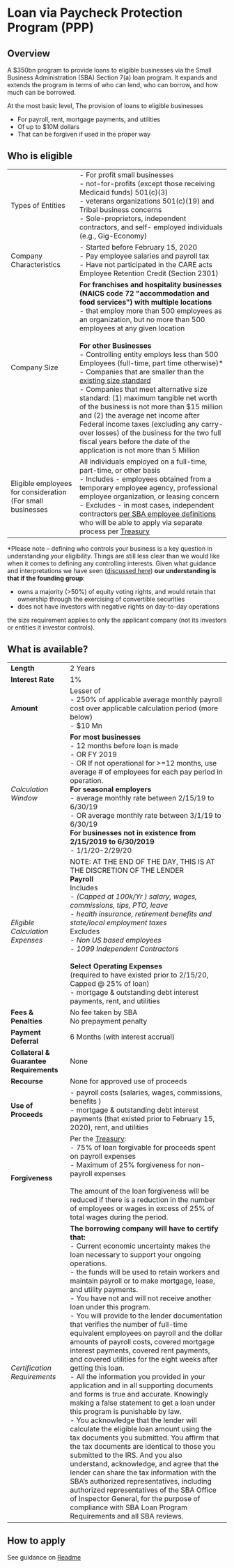
# Loan via Paycheck Protection Program (PPP)

## Overview

A $350bn program to provide loans to eligible businesses via the Small Business Administration (SBA) Section 7(a) loan program. It expands and extends the program in terms of who can lend, who can borrow, and how much can be borrowed.

At the most basic level, The provision of loans to eligible businesses

- For payroll, rent, mortgage payments, and utilities
- Of up to $10M dollars
- That can be forgiven if used in the proper way


## Who is eligible

|  |   |
| --- | --- |
| Types of Entities | - For profit small businesses <br/> -   not-for-profits (except those receiving Medicaid funds) 501(c)(3) <br/> - veterans organizations 501(c)(19)  and Tribal business concerns <br/> -   Sole-proprietors, independent contractors, and self- employed individuals (e.g., Gig-Economy) |
| Company Characteristics | - Started before February 15, 2020 <br/> - Pay employee salaries and payroll tax <br/> - Have not participated in the CARE acts Employee Retention Credit (Section 2301) |
| Company Size | __For franchises and hospitality businesses (NAICS code 72 "accommodation and food services") with multiple locations__ <br/> - that employ more than 500 employees as an organization, but no more than 500 employees at any given location <br/> <br/> __For other Businesses__ <br/> - Controlling entity employs less than 500 Employees (full-time, part time otherwise)* <br/>- Companies that are smaller than the [existing size standard](https://www.sba.gov/document/support--table-size-standards) <br/> - Companies that meet alternative size standard: (1) maximum tangible net worth of the business is not more than $15 million and (2) the average net income after Federal income taxes (excluding any carry-over losses) of the business for the two full fiscal years before the date of the application is not more than 5 Million |
| Eligible employees for consideration (For small businesses| All individuals employed on a full-time, part-time, or other basis <br/> - Includes - employees obtained from a temporary employee agency, professional employee organization, or leasing concern <br/> - Excludes - in most cases, independent contractors [per SBA employee definitions](https://www.sba.gov/sites/default/files/files/SizePolicyStatementNo1.pdf) who will be able to apply via separate process per [Treasury](https://home.treasury.gov/system/files/136/PPP--Fact-Sheet.pdf)  |

*Please note – defining who controls your business is a key question in understanding your eligibility. Things are still less clear than we would like when it comes to defining any controlling interests. Given what guidance and interpretations we have seen ([discussed here](A2-Affiliation_Control.md)) __our understanding is that if the founding group__:

- owns a majority (>50%) of equity voting rights, and would retain that ownership through the exercising of convertible securities
- does not have investors with negative rights on day-to-day operations

the size requirement applies to only the applicant company (not its investors or entities it investor controls).

## What is available?

|  |   |
| --- | --- |
| __Length__ | 2 Years |
| __Interest Rate__ | 1% |
| __Amount__ | Lesser of <br/> - 250% of applicable average monthly payroll cost over applicable calculation period (more below) <br/> - $10 Mn |
| _Calculation Window_ | __For most businesses__ <br/> - 12 months before loan is made <br/> - OR FY 2019 <br/> - OR If not operational for >=12 months, use average # of employees for each pay period in operation.<br/>__For seasonal employers__  <br/>  - average monthly rate between 2/15/19 to 6/30/19 <br/> -  OR average monthly rate between 3/1/19 to 6/30/19 <br/>__For businesses not in existence from 2/15/2019 to 6/30/2019__ <br/> - 1/1/20-2/29/20  |
| _Eligible Calculation Expenses_ |  NOTE: AT THE END OF THE DAY, THIS IS AT THE DISCRETION OF THE LENDER <br/> __Payroll__<br/> Includes <br/> _- (Capped at 100k/Yr ) salary, wages, commissions, tips, PTO, leave <br/> - health insurance, retirement benefits and state/local employment taxes_ <br/> Excludes<br/> - _Non US based employees_<br/> _- 1099 Independent Contractors_ <br/> <br/>__Select Operating Expenses__<br/>(required to have existed prior to 2/15/20, Capped @ 25% of loan)<br/> - mortgage & outstanding debt interest payments, rent, and utilities|
| __Fees & Penalties__ | No fee taken by SBA <br/> No prepayment penalty |
| __Payment Deferral__ | 6 Months (with interest accrual) |
| __Collateral & Guarantee Requirements__ | None |
| __Recourse__ | None for approved use of proceeds |
| __Use of Proceeds__ | - payroll costs (salaries, wages, commissions, benefits )  <br/> -  mortgage & outstanding debt interest payments (that existed prior to February 15, 2020), rent, and utilities |
| __Forgiveness__ | Per the [Treasury](https://home.treasury.gov/system/files/136/PPP%20Borrower%20Information%20Fact%20Sheet.pdf): <br/> - 75% of loan forgivable for proceeds spent on payroll expenses <br/> - Maximum of 25% forgiveness for non-payroll expenses <br/>  <br/>The amount of the loan forgiveness will be reduced if there is a reduction in the number of employees or wages in excess of 25% of total wages during the period. |
| _Certification Requirements_ | __The borrowing company will have to certify that:__  <br/> - Current economic uncertainty makes the loan necessary to support your ongoing operations. <br/>  - the funds will be used to retain workers and maintain payroll or to make mortgage, lease, and utility payments. <br/> - You have not and will not receive another loan under this program. <br/> - You will provide to the lender documentation that verifies the number of full-time equivalent employees on payroll and the dollar amounts of payroll costs, covered mortgage interest payments, covered rent payments, and covered utilities for the eight weeks after getting this loan. <br/> - All the information you provided in your application and in all supporting documents and forms is true and accurate. Knowingly making a false statement to get a loan under this program is punishable by law.  <br/> -  You acknowledge that the lender will calculate the eligible loan amount using the tax documents you submitted. You affirm that the tax documents are identical to those you submitted to the IRS. And you also understand, acknowledge, and agree that the lender can share the tax information with the SBA’s authorized representatives, including authorized representatives of the SBA Office of Inspector General, for the purpose of compliance with SBA Loan Program Requirements and all SBA reviews. |

## How to apply

See guidance on [Readme](README.md)